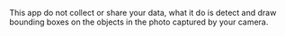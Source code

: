   This app do not collect or share your data, what it do is detect and draw bounding boxes on the objects in 
the photo captured by your camera. 
